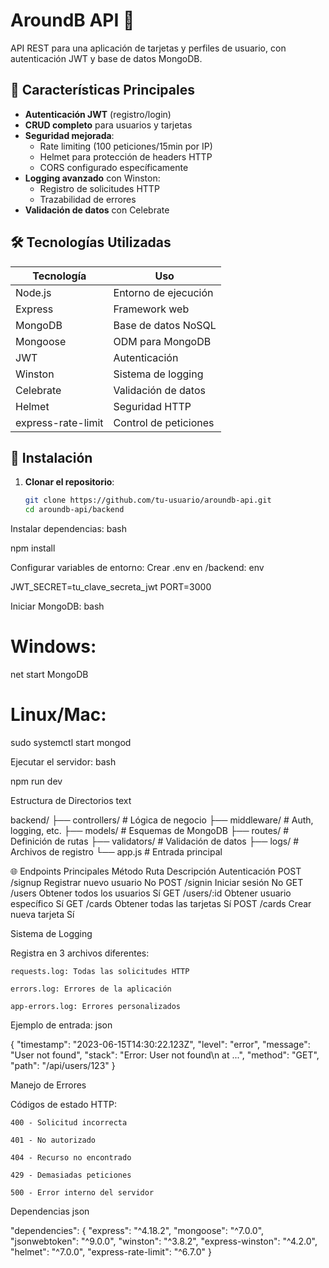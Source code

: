 # AroundB API 🚀

API REST para una aplicación de tarjetas y perfiles de usuario, con autenticación JWT y base de datos MongoDB.

## 📌 Características Principales

- **Autenticación JWT** (registro/login)
- **CRUD completo** para usuarios y tarjetas
- **Seguridad mejorada**:
  - Rate limiting (100 peticiones/15min por IP)
  - Helmet para protección de headers HTTP
  - CORS configurado específicamente
- **Logging avanzado** con Winston:
  - Registro de solicitudes HTTP
  - Trazabilidad de errores
- **Validación de datos** con Celebrate

## 🛠 Tecnologías Utilizadas

| Tecnología       | Uso                          |
|------------------|------------------------------|
| Node.js          | Entorno de ejecución         |
| Express         | Framework web                |
| MongoDB         | Base de datos NoSQL          |
| Mongoose        | ODM para MongoDB             |
| JWT             | Autenticación                |
| Winston         | Sistema de logging           |
| Celebrate       | Validación de datos          |
| Helmet          | Seguridad HTTP               |
| express-rate-limit | Control de peticiones     |

## 🔧 Instalación

1. **Clonar el repositorio**:
   ```bash
   git clone https://github.com/tu-usuario/aroundb-api.git
   cd aroundb-api/backend

Instalar dependencias:
bash

npm install

Configurar variables de entorno:
Crear .env en /backend:
env

JWT_SECRET=tu_clave_secreta_jwt
PORT=3000

Iniciar MongoDB:
bash

# Windows:
net start MongoDB

# Linux/Mac:
sudo systemctl start mongod

Ejecutar el servidor:
bash

npm run dev

Estructura de Directorios
text

backend/
├── controllers/    # Lógica de negocio
├── middleware/     # Auth, logging, etc.
├── models/         # Esquemas de MongoDB
├── routes/         # Definición de rutas
├── validators/     # Validación de datos
├── logs/           # Archivos de registro
└── app.js          # Entrada principal

🌐 Endpoints Principales
Método	Ruta	Descripción	Autenticación
POST	/signup	Registrar nuevo usuario	No
POST	/signin	Iniciar sesión	No
GET	/users	Obtener todos los usuarios	Sí
GET	/users/:id	Obtener usuario específico	Sí
GET	/cards	Obtener todas las tarjetas	Sí
POST	/cards	Crear nueva tarjeta	Sí


Sistema de Logging

Registra en 3 archivos diferentes:

    requests.log: Todas las solicitudes HTTP

    errors.log: Errores de la aplicación

    app-errors.log: Errores personalizados

Ejemplo de entrada:
json

{
  "timestamp": "2023-06-15T14:30:22.123Z",
  "level": "error",
  "message": "User not found",
  "stack": "Error: User not found\n    at ...",
  "method": "GET",
  "path": "/api/users/123"
}

Manejo de Errores

Códigos de estado HTTP:

    400 - Solicitud incorrecta

    401 - No autorizado

    404 - Recurso no encontrado

    429 - Demasiadas peticiones

    500 - Error interno del servidor

Dependencias
json

"dependencies": {
  "express": "^4.18.2",
  "mongoose": "^7.0.0",
  "jsonwebtoken": "^9.0.0",
  "winston": "^3.8.2",
  "express-winston": "^4.2.0",
  "helmet": "^7.0.0",
  "express-rate-limit": "^6.7.0"
}